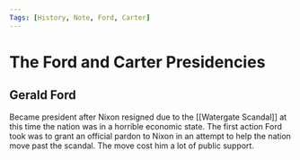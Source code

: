 ```yaml
---
Tags: [History, Note, Ford, Carter]
---
```

# The Ford and Carter Presidencies
## Gerald Ford
Became president after Nixon resigned due to the [[Watergate Scandal]] at this time the nation was in a horrible economic state.
The first action Ford took was to grant an official pardon to Nixon in an attempt to help the nation move past the scandal. The move cost him a lot of public support.
